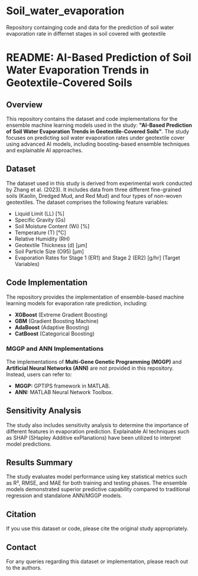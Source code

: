 # Soil_water_evaporation
Repository containging code and data for the prediction of soil water evaporation rate in differnet stages in soil covered with geotextile 
# README: AI-Based Prediction of Soil Water Evaporation Trends in Geotextile-Covered Soils

## Overview
This repository contains the dataset and code implementations for the ensemble machine learning models used in the study: **"AI-Based Prediction of Soil Water Evaporation Trends in Geotextile-Covered Soils"**. The study focuses on predicting soil water evaporation rates under geotextile cover using advanced AI models, including boosting-based ensemble techniques and explainable AI approaches.

## Dataset
The dataset used in this study is derived from experimental work conducted by Zhang et al. (2023). It includes data from three different fine-grained soils (Kaolin, Dredged Mud, and Red Mud) and four types of non-woven geotextiles. The dataset comprises the following feature variables:
- Liquid Limit (LL) [%]
- Specific Gravity (Gs)
- Soil Moisture Content (Wi) [%]
- Temperature (T) [°C]
- Relative Humidity (RH)
- Geotextile Thickness (d) [μm]
- Soil Particle Size (O95) [μm]
- Evaporation Rates for Stage 1 (ER1) and Stage 2 (ER2) [g/hr] (Target Variables)

## Code Implementation
The repository provides the implementation of ensemble-based machine learning models for evaporation rate prediction, including:
- **XGBoost** (Extreme Gradient Boosting)
- **GBM** (Gradient Boosting Machine)
- **AdaBoost** (Adaptive Boosting)
- **CatBoost** (Categorical Boosting)

### MGGP and ANN Implementations
The implementations of **Multi-Gene Genetic Programming (MGGP)** and **Artificial Neural Networks (ANN)** are not provided in this repository. Instead, users can refer to:
- **MGGP:** GPTIPS framework in MATLAB.
- **ANN:** MATLAB Neural Network Toolbox.

## Sensitivity Analysis
The study also includes sensitivity analysis to determine the importance of different features in evaporation prediction. Explainable AI techniques such as SHAP (SHapley Additive exPlanations) have been utilized to interpret model predictions.

## Results Summary
The study evaluates model performance using key statistical metrics such as R², RMSE, and MAE for both training and testing phases. The ensemble models demonstrated superior predictive capability compared to traditional regression and standalone ANN/MGGP models.

## Citation
If you use this dataset or code, please cite the original study appropriately.

## Contact
For any queries regarding this dataset or implementation, please reach out to the authors.

